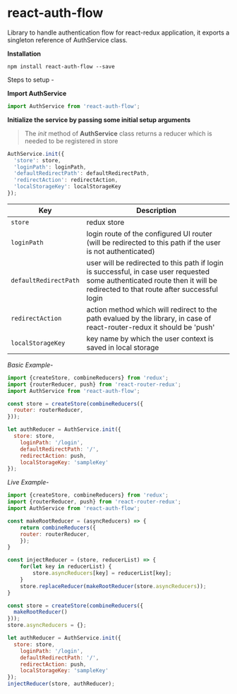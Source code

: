 # react-auth-flow
Library to handle authentication flow for react-redux application, it exports a singleton reference of AuthService class.

**Installation**
```
npm install react-auth-flow --save
```

Steps to setup - 

**Import AuthService**

```javascript
import AuthService from 'react-auth-flow';
```

**Initialize the service by passing some initial setup arguments**

> The *init* method of **AuthService** class returns a reducer which is needed to be registered in store

```javascript
AuthService.init({
  'store': store,
  'loginPath': loginPath,
  'defaultRedirectPath': defaultRedirectPath,
  'redirectAction': redirectAction,
  'localStorageKey': localStorageKey
});
```

| Key | Description |
| --- | --- |
| `store` | redux store |
| `loginPath` | login route of the configured UI router (will be redirected to this path if the user is not authenticated) |
| `defaultRedirectPath` | user will be redirected to this path if login is successful, in case user requested some authenticated route then it will be redirected to that route after successful login |
| `redirectAction` | action method which will redirect to the path evalued by the library, in case of react-router-redux it should be 'push' |
| `localStorageKey` | key name by which the user context is saved in local storage |


*Basic Example-*
```javascript
import {createStore, combineReducers} from 'redux';
import {routerReducer, push} from 'react-router-redux';
import AuthService from 'react-auth-flow';

const store = createStore(combineReducers({
  router: routerReducer,
}));

let authReducer = AuthService.init({
  store: store,
	loginPath: '/login',
	defaultRedirectPath: '/',
	redirectAction: push,
	localStorageKey: 'sampleKey'
});

```

*Live Example-*
```javascript
import {createStore, combineReducers} from 'redux';
import {routerReducer, push} from 'react-router-redux';
import AuthService from 'react-auth-flow';

const makeRootReducer = (asyncReducers) => {
	return combineReducers({
    router: routerReducer,
	});
}

const injectReducer = (store, reducerList) => {
	for(let key in reducerList) {
		store.asyncReducers[key] = reducerList[key];
	}
	store.replaceReducer(makeRootReducer(store.asyncReducers));
}

const store = createStore(combineReducers({
  makeRootReducer()
}));
store.asyncReducers = {};

let authReducer = AuthService.init({
  store: store,
	loginPath: '/login',
	defaultRedirectPath: '/',
	redirectAction: push,
	localStorageKey: 'sampleKey'
});
injectReducer(store, authReducer);
```

